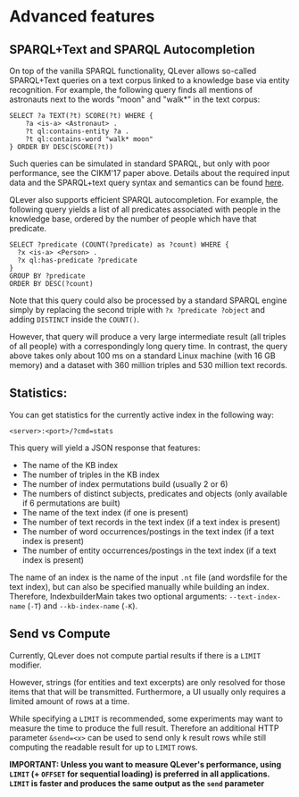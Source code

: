 # Advanced features

## SPARQL+Text and SPARQL Autocompletion

On top of the vanilla SPARQL functionality, QLever allows so-called SPARQL+Text
queries on a text corpus linked to a knowledge base via entity recognition.  For
example, the following query finds all mentions of astronauts next to the words
"moon" and "walk*" in the text corpus:

    SELECT ?a TEXT(?t) SCORE(?t) WHERE {
        ?a <is-a> <Astronaut> .
        ?t ql:contains-entity ?a .
        ?t ql:contains-word "walk* moon"
    } ORDER BY DESC(SCORE(?t))

Such queries can be simulated in standard SPARQL, but only with poor
performance, see the CIKM'17 paper above.  Details about the required input data
and the SPARQL+text query syntax and semantics can be found
[here](docs/sparql_plus_text.md).

QLever also supports efficient SPARQL autocompletion.  For example, the
following query yields a list of all predicates associated with people in the
knowledge base, ordered by the number of people which have that predicate.

    SELECT ?predicate (COUNT(?predicate) as ?count) WHERE {
      ?x <is-a> <Person> .
      ?x ql:has-predicate ?predicate
    }
    GROUP BY ?predicate
    ORDER BY DESC(?count)

Note that this query could also be processed by a standard SPARQL engine simply
by replacing the second triple with `?x ?predicate ?object` and adding
`DISTINCT` inside the `COUNT()`.

However, that query will produce a very large intermediate result (all triples
of all people) with a correspondingly long query time.  In contrast, the query
above takes only about 100 ms on a standard Linux machine (with 16 GB memory)
and a dataset with 360 million triples and 530 million text records.

## Statistics:

You can get statistics for the currently active index in the following way:

    <server>:<port>/?cmd=stats

This query will yield a JSON response that features:

* The name of the KB index
* The number of triples in the KB index
* The number of index permutations build (usually 2 or 6)
* The numbers of distinct subjects, predicates and objects (only available if 6 permutations are built)
* The name of the text index (if one is present)
* The number of text records in the text index (if a text index is present)
* The number of word occurrences/postings in the text index (if a text index is present)
* The number of entity occurrences/postings in the text index (if a text index is present)


The name of an index is the name of the input `.nt` file (and wordsfile for the
text index), but can also be specified manually while building an index.
Therefore, IndexbuilderMain takes two optional arguments: `--text-index-name` (`-T`)
and `--kb-index-name` (`-K`).


## Send vs Compute

Currently, QLever does not compute partial results if there is a `LIMIT` modifier.

However, strings (for entities and text excerpts) are only resolved for those
items that that will be transmitted.  Furthermore, a UI usually only requires
a limited amount of rows at a time.

While specifying a `LIMIT` is recommended, some experiments may want
to measure the time to produce the full result.
Therefore an additional HTTP parameter `&send=<x>` can be used to send only
k result rows while still computing the readable result for up to `LIMIT` rows.

**IMPORTANT: Unless you want to measure QLever's performance, using `LIMIT` (+
`OFFSET` for sequential loading) is preferred in all applications. `LIMIT` is
faster and produces the same output as the `send` parameter**
